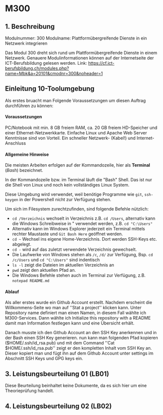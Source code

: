 # M300
## 1. Beschreibung
Modulnummer:    300
Modulname:      Plattformübergreifende Dienste in ein Netzwerk integrieren

Das Modul 300 dreht sich rund um Plattformübergreifende Dienste in einem Netzwerk. Genauere Modulinformationen können auf der Internetseite der ICT-Berufsbildung gelesen werden. Link: https://cf.ict-berufsbildung.ch/modules.php?name=Mbk&a=20101&cmodnr=300&noheader=1

## Einleitung 10-Toolumgebung
Als erstes bruacht man Folgende Voraussetzungen um diesen Auftrag durchführen zu können:
#### Voraussetzungen
PC/Notebook mit min. 8 GB freiem RAM, ca. 20 GB freiem HD-Speicher und einer Ethernet-Netzwerkkarte.
Einfache Linux und Apache Web Server Kenntnisse sind von Vorteil.
Ein schneller Netzwerk- (Kabel!) und Internet-Anschluss
#### Allgemeine Hinweise

Die meisten Arbeiten erfolgen auf der Kommandozeile, hier als **Terminal** (*Bash*) bezeichnet.

In der Kommandozeile bzw. im Terminal läuft die "Bash" Shell. Das ist nur die Shell von Linux und noch kein vollständiges Linux System. 

Diese Umgebung wird verwendet, weil benötige Programme wie `git`, `ssh-keygen` in der Powershell nicht zur Verfügung stehen. 

Um sich im Filesystem zurechtzufinden, sind folgende Befehle nützlich:
* `cd /Verzeichnis` wechselt in Verzeichnis z.B. `cd /Users`, alternativ kann die Windows Schreibweise in " verwendet werden, z.B. `cd "C:\Users"`
* Alternativ kann im Windows Explorer jederzeit ein Terminal mittels rechter Maustaste und `Git Bash Here` geöffnet werden.
* `cd ~` Wechsel ins eigene Home-Verzeichnis. Dort werden SSH-Keys etc. abgelegt.
* `cd -` wird auf das zuletzt verwendete Verzeichnis gewechselt.
* Die Laufwerke von Windows stehen als `/c`, `/d/` zur Verfügung, Bsp. `cd /c/Users` und `cd "C:\Users"` sind indentisch
* `ls -l` zeigt die Dateien im aktuellen Verzeichnis an
* `pwd` zeigt den aktuellen Pfad an.
* Die Windows Befehle stehen auch im Terminal zur Verfügung, z.B. `notepad README.md`
#### Ablauf
Als aller erstes wurde ein Github Account erstellt. Nachdem erscheint die Willkommens-Seite wo man auf ''Stat a project'' klicken kann.
Unter Repository name definiert man einen Namen, in diesem Fall wählte ich M300-Services.
Dann wählte ich Initialize this repository with a README damit man Information festlegen kann und eine Übersicht erhält.

Danach musste ich den Github Account an den SSH Key anerkennen und in der Bash einen SSH Key generieren.
nun kann man folgenden Pfad kopieren ($HOME/.ssh/id_rsa.pub) und mit dem Command ''Cat $HOME/.ssh/id_rsa.pub'' zeigt er den kompletten Inhalt vom SSH Key an. Dieser kopiert man und fügt ihn auf dem Github Account unter settings im Abschnitt SSH Keys und GPG keys ein.

## 3. Leistungsbeurteilung 01 (LB01)
Diese Beurteilung beinhaltet keine Dokumente, da es sich hier um eine Theorieprüfung handelt.

## 4. Leistungsbeurteilung 02 (LB02)


